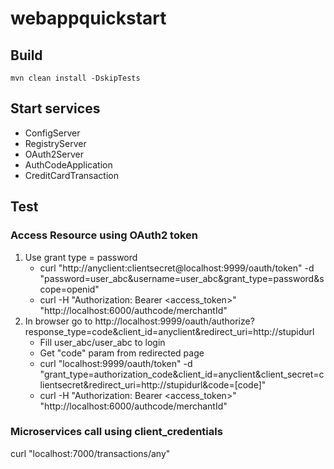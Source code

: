 # webappquickstart


## Build
```
mvn clean install -DskipTests
```

## Start services
* ConfigServer
* RegistryServer
* OAuth2Server
* AuthCodeApplication
* CreditCardTransaction

## Test
### Access Resource using OAuth2 token
1. Use grant type = password
   * curl "http://anyclient:clientsecret@localhost:9999/oauth/token" -d "password=user_abc&username=user_abc&grant_type=password&scope=openid"
   * curl -H "Authorization: Bearer <access_token>" "http://localhost:6000/authcode/merchantId"
2. In browser go to http://localhost:9999/oauth/authorize?response_type=code&client_id=anyclient&redirect_uri=http://stupidurl
   * Fill user_abc/user_abc to login
   * Get "code" param from redirected page
   * curl "localhost:9999/oauth/token" -d "grant_type=authorization_code&client_id=anyclient&client_secret=clientsecret&redirect_uri=http://stupidurl&code=[code]"
   * curl -H "Authorization: Bearer <access_token>" "http://localhost:6000/authcode/merchantId"

### Microservices call using client_credentials
curl "localhost:7000/transactions/any"
